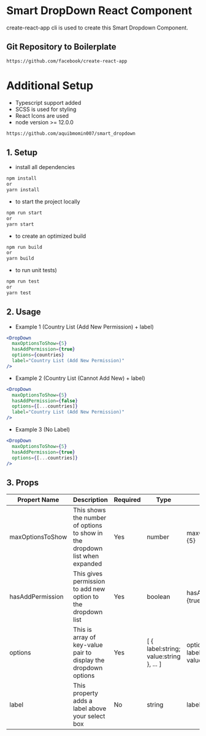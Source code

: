 # Smart DropDown React Component
create-react-app cli is used to create this Smart Dropdown Component.
## Git Repository to Boilerplate
```bash
https://github.com/facebook/create-react-app
```

# Additional Setup
* Typescript support added
* SCSS is used for styling
* React Icons are used
* node version >= 12.0.0


```bash
https://github.com/aquibmomin007/smart_dropdown
```

## 1. Setup
- install all dependencies
```bash
npm install
or 
yarn install
```
- to start the project locally
```bash
npm run start
or 
yarn start
```
- to create an optimized build
```bash
npm run build
or 
yarn build
```
- to run unit tests) 
```bash
npm run test
or 
yarn test
```

## 2. Usage
- Example 1 (Country List (Add New Permission) + label)
```jsx
<DropDown 
  maxOptionsToShow={5}
  hasAddPermission={true}
  options={countries}
  label="Country List (Add New Permission)"
/>
```

- Example 2 (Country List (Cannot Add New) + label)
```jsx
<DropDown
  maxOptionsToShow={5}
  hasAddPermission={false}
  options={[...countries]}
  label="Country List (Add New Permission)"
/>
```

- Example 3 (No Label)
```jsx
<DropDown
  maxOptionsToShow={5}
  hasAddPermission={true}
  options={[...countries]}
/>
```

## 3. Props
| Propert Name     | Description                                                                 | Required | Type                                             | Example                                                                      |
|------------------|-----------------------------------------------------------------------------|----------|--------------------------------------------------|------------------------------------------------------------------------------|
| maxOptionsToShow | This shows the number of options to show in the dropdown list when expanded | Yes      | number                                           | maxOptionsToShow={5}                                                         |
| hasAddPermission | This gives permission to add new option to the dropdown list                | Yes      | boolean                                          | hasAddPermission={true}                                                      |
| options          | This is array of key-value pair to display the dropdown options             | Yes      | [  {    label:string;    value:string  },  ... ] | options={   [    {      label:'Singapore';      value:'SG'    },   ...   ] } |
| label            | This property adds a label above your select box                            | No       | string                                           | label="countries"                                                            |                                                       |
